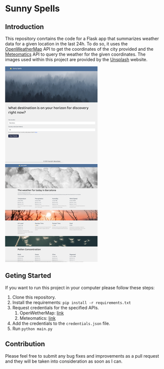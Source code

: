 # Sunny Spells
## Introduction

This repository conrtains the code for a Flask app that summarizes weather data for a given location in the last 24h. To do so, it uses the [OpenWeatherMap](https://openweathermap.org/) API to get the coordinates of the city provided and the [Meteomatics](https://www.meteomatics.com/) API to query the weather for the given coordinates. The images used within this project are provided by the [Unsplash](https://unsplash.com/es) website. 


<img src="assets/sunny_spells_screenshot_1.png" alt="Sunny Spells Home Screenshot" width="300"/>
<img src="assets/sunny_spells_screenshot_2.png" alt="Sunny Spells Result Screenshot" width="300"/>

## Geting Started
If you want to run this project in your computer please follow these steps:

1. Clone this repository.
2. Install the requirements: `pip install -r requirements.txt`
3. Request credentials for the specified APIs. 
   1. OpenWetherMap: [link](https://home.openweathermap.org/users/sign_up)
   2. Meteomatics: [link](https://www.meteomatics.com/en/sign-up-weather-api-test-account/)
4. Add the credentials to the `credentials.json` file.
5. Run `python main.py`
   
## Contribution
Please feel free to submit any bug fixes and improvements as a pull request and they will be taken into consideration as soon as I can.
